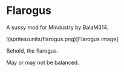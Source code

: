 # Flarogus
A sussy mod for Mindustry by BalaM314.

!(sprites/units/flarogus.png)[Flarogus image]

Behold, the flarogus.

May or may not be balanced.